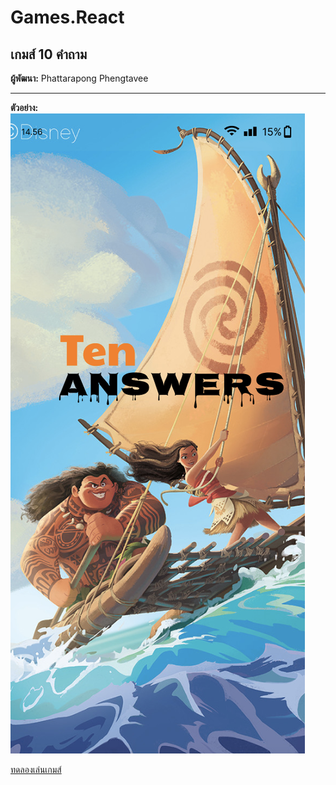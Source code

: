 # Games.React
## เกมส์ 10 คำถาม

**ผู้พัฒนา:** Phattarapong Phengtavee

---

**ตัวอย่าง:**  
![ตัวอย่างเกมส์](Componets/StartGame/start.png)

[ทดลองเล่นเกมส์](https://Phattarapong26.github.io/Games.React)

